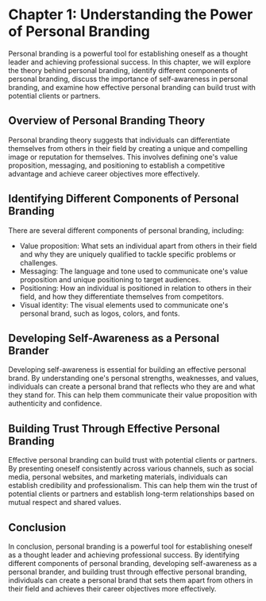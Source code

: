 Chapter 1: Understanding the Power of Personal Branding
=======================================================

Personal branding is a powerful tool for establishing oneself as a thought leader and achieving professional success. In this chapter, we will explore the theory behind personal branding, identify different components of personal branding, discuss the importance of self-awareness in personal branding, and examine how effective personal branding can build trust with potential clients or partners.

Overview of Personal Branding Theory
------------------------------------

Personal branding theory suggests that individuals can differentiate themselves from others in their field by creating a unique and compelling image or reputation for themselves. This involves defining one's value proposition, messaging, and positioning to establish a competitive advantage and achieve career objectives more effectively.

Identifying Different Components of Personal Branding
-----------------------------------------------------

There are several different components of personal branding, including:

* Value proposition: What sets an individual apart from others in their field and why they are uniquely qualified to tackle specific problems or challenges.
* Messaging: The language and tone used to communicate one's value proposition and unique positioning to target audiences.
* Positioning: How an individual is positioned in relation to others in their field, and how they differentiate themselves from competitors.
* Visual identity: The visual elements used to communicate one's personal brand, such as logos, colors, and fonts.

Developing Self-Awareness as a Personal Brander
-----------------------------------------------

Developing self-awareness is essential for building an effective personal brand. By understanding one's personal strengths, weaknesses, and values, individuals can create a personal brand that reflects who they are and what they stand for. This can help them communicate their value proposition with authenticity and confidence.

Building Trust Through Effective Personal Branding
--------------------------------------------------

Effective personal branding can build trust with potential clients or partners. By presenting oneself consistently across various channels, such as social media, personal websites, and marketing materials, individuals can establish credibility and professionalism. This can help them win the trust of potential clients or partners and establish long-term relationships based on mutual respect and shared values.

Conclusion
----------

In conclusion, personal branding is a powerful tool for establishing oneself as a thought leader and achieving professional success. By identifying different components of personal branding, developing self-awareness as a personal brander, and building trust through effective personal branding, individuals can create a personal brand that sets them apart from others in their field and achieves their career objectives more effectively.
